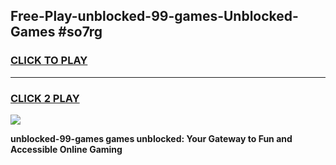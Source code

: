 
## Free-Play-unblocked-99-games-Unblocked-Games #so7rg
<h3>
<a href="https://news.freeplayer.one?title=unblocked-99-games&ref=8M">CLICK TO PLAY</a></h3>
<hr>

<h3>
<a href="https://news.freeplayer.one?title=unblocked-99-games&ref=8M">CLICK 2 PLAY</a>
  
</h3>

<a href="https://news.freeplayer.one?title=unblocked-99-games&ref=8M"><img src="https://clearcache.store/games.png"></a>


**unblocked-99-games games unblocked: Your Gateway to Fun and Accessible Online Gaming**
